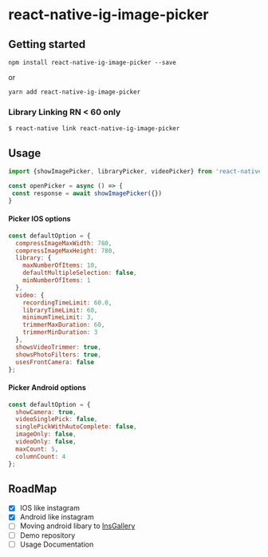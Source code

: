# react-native-ig-image-picker

## Getting started

`npm install react-native-ig-image-picker --save`

or

`yarn add react-native-ig-image-picker`


### Library Linking RN < 60 only

`$ react-native link react-native-ig-image-picker`

## Usage
```javascript
import {showImagePicker, libraryPicker, videoPicker} from 'react-native-ig-image-picker';

const openPicker = async () => {
 const response = await showImagePicker({})
}
```

#### Picker IOS options
```javascript
const defaultOption = {
  compressImageMaxWidth: 780,
  compressImageMaxHeight: 780,
  library: {
    maxNumberOfItems: 10,
    defaultMultipleSelection: false,
    minNumberOfItems: 1
  },
  video: {
    recordingTimeLimit: 60.0,
    libraryTimeLimit: 60,
    minimumTimeLimit: 3,
    trimmerMaxDuration: 60,
    trimmerMinDuration: 3
  },
  showsVideoTrimmer: true,
  showsPhotoFilters: true,
  usesFrontCamera: false
};
```

#### Picker Android options
```javascript
const defaultOption = {
  showCamera: true,
  videoSinglePick: false,
  singlePickWithAutoComplete: false,
  imageOnly: false,
  videoOnly: false,
  maxCount: 5,
  columnCount: 4
};
```

## RoadMap

- [x] IOS like instagram
- [x] Android like instagram 
- [ ] Moving android libary to [InsGallery](https://github.com/JessYanCoding/InsGallery)
- [ ] Demo repository
- [ ] Usage Documentation
